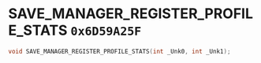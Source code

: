 # SAVE_MANAGER_REGISTER_PROFILE_STATS `0x6D59A25F`

```cpp
void SAVE_MANAGER_REGISTER_PROFILE_STATS(int _Unk0, int _Unk1);
```
